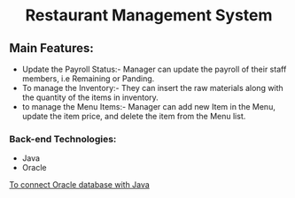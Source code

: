 <h1 align="center">
	Restaurant Management System
</h1>

## Main Features:
- Update the Payroll Status:- Manager can update the payroll of their staff members, i.e Remaining or Panding.
- To manage the Inventory:- They can insert the raw materials along with the quantity of the items in inventory.
- to manage the Menu Items:- Manager can add new Item in the Menu, update the item price, and delete the item from the Menu list.

### Back-end Technologies:

- Java
- Oracle

[To connect Oracle database with Java](https://docs.oracle.com/cd/E11882_01/appdev.112/e12137/getconn.htm#TDPJD127)



